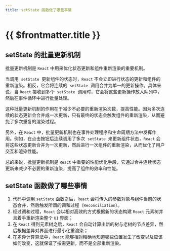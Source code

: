 ```yaml
---
title: setState 函数做了哪些事情
---
```


# {{ $frontmatter.title }}

## setState 的批量更新机制

批量更新机制是 `React` 中用来优化状态更新和组件重新渲染的重要机制。

当调用  `setState`  更新组件的状态时，`React` 不会立即进行状态的更新和组件的重新渲染。相反，它会将连续的  `setState`  调用合并为单一的更新操作。具体来说，当 `React` 接收到多个  `setState`  调用时，它会将这些更新操作放入队列中，然后在事件循环中进行批量处理。

这种批量更新机制的作用在于减少不必要的重新渲染次数，提高性能。因为多次连续的状态更新会合并成一次更新，只有最终的状态会触发组件的重新渲染，从而避免了多次重复的渲染过程。

另外，在 `React` 中，批量更新机制也在事件处理程序和生命周期方法中发挥作用。例如，在点击按钮后连续调用了多次  `setState`  来更新组件状态，`React` 会将这些状态更新合并为一次更新，然后进行一次组件的重新渲染，从而优化了用户交互和渲染性能。

总的来说，批量更新机制是 `React` 中重要的性能优化手段，它通过合并连续状态更新来减少不必要的重新渲染，提高了组件的效率和性能。

## setState 函数做了哪些事情

1. 代码中调用 `setState` 函数之后，`React` 会将传入的参数对象与组件当前的状态合并，然后触发所谓的调和过程（`Reconciliation`）。
2. 经过调和过程，`React` 会以相对高效的方式根据新的状态构建 `React` 元素树并且着手重新渲染整个 `UI` 界面；
3. 在 `React` 得到元素树之后，`React` 会自动计算出新的树与老树的节点差异，然后根据差异对界面进行最小化重渲染；
4. 在差异计算算法中，`React` 能够相对精确地知道哪些位置发生了改变以及应该如何改变，这就保证了按需更新，而不是全部重新渲染。
